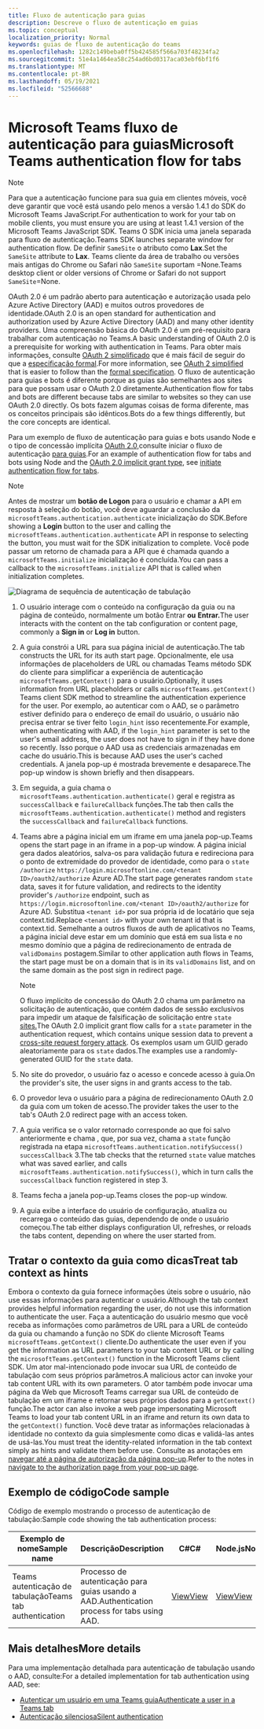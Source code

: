 ```yaml
---
title: Fluxo de autenticação para guias
description: Descreve o fluxo de autenticação em guias
ms.topic: conceptual
localization_priority: Normal
keywords: guias de fluxo de autenticação do teams
ms.openlocfilehash: 1282c149beba0ff5b424585f566a703f48234fa2
ms.sourcegitcommit: 51e4a1464ea58c254ad6bd0317aca03ebf6bf1f6
ms.translationtype: MT
ms.contentlocale: pt-BR
ms.lasthandoff: 05/19/2021
ms.locfileid: "52566688"
---
```

# <a name="microsoft-teams-authentication-flow-for-tabs"></a><span data-ttu-id="11d58-104">Microsoft Teams fluxo de autenticação para guias</span><span class="sxs-lookup"><span data-stu-id="11d58-104">Microsoft Teams authentication flow for tabs</span></span>

> [!NOTE]
> <span data-ttu-id="11d58-105">Para que a autenticação funcione para sua guia em clientes móveis, você deve garantir que você está usando pelo menos a versão 1.4.1 do SDK do Microsoft Teams JavaScript.</span><span class="sxs-lookup"><span data-stu-id="11d58-105">For authentication to work for your tab on mobile clients, you must ensure you are using at least 1.4.1 version of the Microsoft Teams JavaScript SDK.</span></span>
> <span data-ttu-id="11d58-106">Teams O SDK inicia uma janela separada para fluxo de autenticação.</span><span class="sxs-lookup"><span data-stu-id="11d58-106">Teams SDK launches separate window for authentication flow.</span></span> <span data-ttu-id="11d58-107">De definir `SameSite` o atributo como **Lax**.</span><span class="sxs-lookup"><span data-stu-id="11d58-107">Set the `SameSite` attribute to **Lax**.</span></span> <span data-ttu-id="11d58-108">Teams cliente da área de trabalho ou versões mais antigas do Chrome ou Safari não `SameSite` suportam =None.</span><span class="sxs-lookup"><span data-stu-id="11d58-108">Teams desktop client or older versions of Chrome or Safari do not support `SameSite`=None.</span></span>

<span data-ttu-id="11d58-109">OAuth 2.0 é um padrão aberto para autenticação e autorização usada pelo Azure Active Directory (AAD) e muitos outros provedores de identidade.</span><span class="sxs-lookup"><span data-stu-id="11d58-109">OAuth 2.0 is an open standard for authentication and authorization used by Azure Active Directory (AAD) and many other identity providers.</span></span> <span data-ttu-id="11d58-110">Uma compreensão básica do OAuth 2.0 é um pré-requisito para trabalhar com autenticação no Teams.</span><span class="sxs-lookup"><span data-stu-id="11d58-110">A basic understanding of OAuth 2.0 is a prerequisite for working with authentication in Teams.</span></span> <span data-ttu-id="11d58-111">Para obter mais informações, consulte [OAuth 2 simplificado](https://aaronparecki.com/oauth-2-simplified/) que é mais fácil de seguir do que a [especificação formal](https://oauth.net/2/).</span><span class="sxs-lookup"><span data-stu-id="11d58-111">For more information, see [OAuth 2 simplified](https://aaronparecki.com/oauth-2-simplified/) that is easier to follow than the [formal specification](https://oauth.net/2/).</span></span> <span data-ttu-id="11d58-112">O fluxo de autenticação para guias e bots é diferente porque as guias são semelhantes aos sites para que possam usar o OAuth 2.0 diretamente.</span><span class="sxs-lookup"><span data-stu-id="11d58-112">Authentication flow for tabs and bots are different because tabs are similar to websites so they can use OAuth 2.0 directly.</span></span> <span data-ttu-id="11d58-113">Os bots fazem algumas coisas de forma diferente, mas os conceitos principais são idênticos.</span><span class="sxs-lookup"><span data-stu-id="11d58-113">Bots do a few things differently, but the core concepts are identical.</span></span>

<span data-ttu-id="11d58-114">Para um exemplo de fluxo de autenticação para guias e bots usando Node e o tipo de concessão implícita [OAuth 2.0,](https://oauth.net/2/grant-types/implicit/)consulte iniciar o fluxo de autenticação [para guias](~/tabs/how-to/authentication/auth-tab-aad.md#initiate-authentication-flow).</span><span class="sxs-lookup"><span data-stu-id="11d58-114">For an example of authentication flow for tabs and bots using Node and the [OAuth 2.0 implicit grant type](https://oauth.net/2/grant-types/implicit/), see [initiate authentication flow for tabs](~/tabs/how-to/authentication/auth-tab-aad.md#initiate-authentication-flow).</span></span>

> [!NOTE]
> <span data-ttu-id="11d58-115">Antes de mostrar um **botão de Logon** para o usuário e chamar a API em resposta à seleção do botão, você deve aguardar a conclusão da `microsoftTeams.authentication.authenticate` inicialização do SDK.</span><span class="sxs-lookup"><span data-stu-id="11d58-115">Before showing a **Login** button to the user and calling the `microsoftTeams.authentication.authenticate` API in response to selecting the button, you must wait for the SDK initialization to complete.</span></span> <span data-ttu-id="11d58-116">Você pode passar um retorno de chamada para a API que é chamada quando a `microsoftTeams.initialize` inicialização é concluída.</span><span class="sxs-lookup"><span data-stu-id="11d58-116">You can pass a callback to the `microsoftTeams.initialize` API that is called when initialization completes.</span></span>

![Diagrama de sequência de autenticação de tabulação](~/assets/images/authentication/tab_auth_sequence_diagram.png)

1. <span data-ttu-id="11d58-118">O usuário interage com o conteúdo na configuração da guia ou na página de conteúdo, normalmente um botão Entrar **ou** **Entrar.**</span><span class="sxs-lookup"><span data-stu-id="11d58-118">The user interacts with the content on the tab configuration or content page, commonly a **Sign in** or **Log in** button.</span></span>
2. <span data-ttu-id="11d58-119">A guia constrói a URL para sua página inicial de autenticação.</span><span class="sxs-lookup"><span data-stu-id="11d58-119">The tab constructs the URL for its auth start page.</span></span> <span data-ttu-id="11d58-120">Opcionalmente, ele usa informações de placeholders de URL ou chamadas Teams método SDK do cliente para simplificar a experiência de autenticação `microsoftTeams.getContext()` para o usuário.</span><span class="sxs-lookup"><span data-stu-id="11d58-120">Optionally, it uses information from URL placeholders or calls `microsoftTeams.getContext()` Teams client SDK method to streamline the authentication experience for the user.</span></span> <span data-ttu-id="11d58-121">Por exemplo, ao autenticar com o AAD, se o parâmetro estiver definido para o endereço de email do usuário, o usuário não precisa entrar se tiver feito `login_hint` isso recentemente.</span><span class="sxs-lookup"><span data-stu-id="11d58-121">For example, when authenticating with AAD, if the `login_hint` parameter is set to the user's email address, the user does not have to sign in if they have done so recently.</span></span> <span data-ttu-id="11d58-122">Isso porque o AAD usa as credenciais armazenadas em cache do usuário.</span><span class="sxs-lookup"><span data-stu-id="11d58-122">This is because AAD uses the user's cached credentials.</span></span> <span data-ttu-id="11d58-123">A janela pop-up é mostrada brevemente e desaparece.</span><span class="sxs-lookup"><span data-stu-id="11d58-123">The pop-up window is shown briefly and then disappears.</span></span>
3. <span data-ttu-id="11d58-124">Em seguida, a guia chama o `microsoftTeams.authentication.authenticate()` geral e registra as `successCallback` e `failureCallback` funções.</span><span class="sxs-lookup"><span data-stu-id="11d58-124">The tab then calls the `microsoftTeams.authentication.authenticate()` method and registers the `successCallback` and `failureCallback` functions.</span></span>
4. <span data-ttu-id="11d58-125">Teams abre a página inicial em um iframe em uma janela pop-up.</span><span class="sxs-lookup"><span data-stu-id="11d58-125">Teams opens the start page in an iframe in a pop-up window.</span></span> <span data-ttu-id="11d58-126">A página inicial gera dados aleatórios, salva-os para validação futura e redireciona para o ponto de extremidade do provedor de identidade, como para o `state` `/authorize` `https://login.microsoftonline.com/<tenant ID>/oauth2/authorize` Azure AD.</span><span class="sxs-lookup"><span data-stu-id="11d58-126">The start page generates random `state` data, saves it for future validation, and redirects to the identity provider's `/authorize` endpoint, such as `https://login.microsoftonline.com/<tenant ID>/oauth2/authorize` for Azure AD.</span></span> <span data-ttu-id="11d58-127">Substitua `<tenant id>` por sua própria id de locatário que seja context.tid.</span><span class="sxs-lookup"><span data-stu-id="11d58-127">Replace `<tenant id>` with your own tenant id that is context.tid.</span></span>
<span data-ttu-id="11d58-128">Semelhante a outros fluxos de auth de aplicativos no Teams, a página inicial deve estar em um domínio que está em sua lista e no mesmo domínio que a página de redirecionamento de entrada de `validDomains` postagem.</span><span class="sxs-lookup"><span data-stu-id="11d58-128">Similar to other application auth flows in Teams, the start page must be on a domain that is in its `validDomains` list, and on the same domain as the post sign in redirect page.</span></span>

    > [!NOTE]
    > <span data-ttu-id="11d58-129">O fluxo implícito de concessão do OAuth 2.0 chama um parâmetro na solicitação de autenticação, que contém dados de sessão exclusivos para impedir um ataque de falsificação de solicitação entre `state` [sites.](https://en.wikipedia.org/wiki/Cross-site_request_forgery)</span><span class="sxs-lookup"><span data-stu-id="11d58-129">The OAuth 2.0 implicit grant flow calls for a `state` parameter in the authentication request, which contains unique session data to prevent a [cross-site request forgery attack](https://en.wikipedia.org/wiki/Cross-site_request_forgery).</span></span> <span data-ttu-id="11d58-130">Os exemplos usam um GUID gerado aleatoriamente para os `state` dados.</span><span class="sxs-lookup"><span data-stu-id="11d58-130">The examples use a randomly-generated GUID for the `state` data.</span></span>

5. <span data-ttu-id="11d58-131">No site do provedor, o usuário faz o acesso e concede acesso à guia.</span><span class="sxs-lookup"><span data-stu-id="11d58-131">On the provider's site, the user signs in and grants access to the tab.</span></span>
6. <span data-ttu-id="11d58-132">O provedor leva o usuário para a página de redirecionamento OAuth 2.0 da guia com um token de acesso.</span><span class="sxs-lookup"><span data-stu-id="11d58-132">The provider takes the user to the tab's OAuth 2.0 redirect page with an access token.</span></span>
7. <span data-ttu-id="11d58-133">A guia verifica se o valor retornado corresponde ao que foi salvo anteriormente e chama , que, por sua vez, chama a `state` função registrada na etapa `microsoftTeams.authentication.notifySuccess()` `successCallback` 3.</span><span class="sxs-lookup"><span data-stu-id="11d58-133">The tab checks that the returned `state` value matches what was saved earlier, and calls `microsoftTeams.authentication.notifySuccess()`, which in turn calls the `successCallback` function registered in step 3.</span></span>
8. <span data-ttu-id="11d58-134">Teams fecha a janela pop-up.</span><span class="sxs-lookup"><span data-stu-id="11d58-134">Teams closes the pop-up window.</span></span>
9. <span data-ttu-id="11d58-135">A guia exibe a interface do usuário de configuração, atualiza ou recarrega o conteúdo das guias, dependendo de onde o usuário começou.</span><span class="sxs-lookup"><span data-stu-id="11d58-135">The tab either displays configuration UI, refreshes, or reloads the tabs content, depending on where the user started from.</span></span>

## <a name="treat-tab-context-as-hints"></a><span data-ttu-id="11d58-136">Tratar o contexto da guia como dicas</span><span class="sxs-lookup"><span data-stu-id="11d58-136">Treat tab context as hints</span></span>

<span data-ttu-id="11d58-137">Embora o contexto da guia fornece informações úteis sobre o usuário, não use essas informações para autenticar o usuário.</span><span class="sxs-lookup"><span data-stu-id="11d58-137">Although the tab context provides helpful information regarding the user, do not use this information to authenticate the user.</span></span> <span data-ttu-id="11d58-138">Faça a autenticação do usuário mesmo que você receba as informações como parâmetros de URL para a URL de conteúdo da guia ou chamando a função no SDK do cliente Microsoft Teams `microsoftTeams.getContext()` cliente.</span><span class="sxs-lookup"><span data-stu-id="11d58-138">Do authenticate the user even if you get the information as URL parameters to your tab content URL or by calling the `microsoftTeams.getContext()` function in the Microsoft Teams client SDK.</span></span> <span data-ttu-id="11d58-139">Um ator mal-intencionado pode invocar sua URL de conteúdo de tabulação com seus próprios parâmetros.</span><span class="sxs-lookup"><span data-stu-id="11d58-139">A malicious actor can invoke your tab content URL with its own parameters.</span></span> <span data-ttu-id="11d58-140">O ator também pode invocar uma página da Web que Microsoft Teams carregar sua URL de conteúdo de tabulação em um iframe e retornar seus próprios dados para a `getContext()` função.</span><span class="sxs-lookup"><span data-stu-id="11d58-140">The actor can also invoke a web page impersonating Microsoft Teams to load your tab content URL in an iframe and return its own data to the `getContext()` function.</span></span> <span data-ttu-id="11d58-141">Você deve tratar as informações relacionadas à identidade no contexto da guia simplesmente como dicas e validá-las antes de usá-las.</span><span class="sxs-lookup"><span data-stu-id="11d58-141">You must treat the identity-related information in the tab context simply as hints and validate them before use.</span></span> <span data-ttu-id="11d58-142">Consulte as anotações em [navegar até a página de autorização da página pop-up](~/tabs/how-to/authentication/auth-tab-aad.md#navigate-to-the-authorization-page-from-your-popup-page).</span><span class="sxs-lookup"><span data-stu-id="11d58-142">Refer to the notes in [navigate to the authorization page from your pop-up page](~/tabs/how-to/authentication/auth-tab-aad.md#navigate-to-the-authorization-page-from-your-popup-page).</span></span>

## <a name="code-sample"></a><span data-ttu-id="11d58-143">Exemplo de código</span><span class="sxs-lookup"><span data-stu-id="11d58-143">Code sample</span></span>

<span data-ttu-id="11d58-144">Código de exemplo mostrando o processo de autenticação de tabulação:</span><span class="sxs-lookup"><span data-stu-id="11d58-144">Sample code showing the tab authentication process:</span></span>

| <span data-ttu-id="11d58-145">**Exemplo de nome**</span><span class="sxs-lookup"><span data-stu-id="11d58-145">**Sample name**</span></span> | <span data-ttu-id="11d58-146">**Descrição**</span><span class="sxs-lookup"><span data-stu-id="11d58-146">**Description**</span></span> | <span data-ttu-id="11d58-147">**C#**</span><span class="sxs-lookup"><span data-stu-id="11d58-147">**C#**</span></span> | <span data-ttu-id="11d58-148">**Node.js**</span><span class="sxs-lookup"><span data-stu-id="11d58-148">**Node.js**</span></span> |
|-----------------|-----------------|-------------|------------|
| <span data-ttu-id="11d58-149">Teams autenticação de tabulação</span><span class="sxs-lookup"><span data-stu-id="11d58-149">Teams tab authentication</span></span> | <span data-ttu-id="11d58-150">Processo de autenticação para guias usando a AAD.</span><span class="sxs-lookup"><span data-stu-id="11d58-150">Authentication process for tabs using AAD.</span></span> | [<span data-ttu-id="11d58-151">View</span><span class="sxs-lookup"><span data-stu-id="11d58-151">View</span></span>](https://github.com/OfficeDev/Microsoft-Teams-Samples/tree/main/samples/app-complete-sample/csharp) | [<span data-ttu-id="11d58-152">View</span><span class="sxs-lookup"><span data-stu-id="11d58-152">View</span></span>](https://github.com/OfficeDev/Microsoft-Teams-Samples/tree/main/samples/app-complete-sample/nodejs) |

## <a name="more-details"></a><span data-ttu-id="11d58-153">Mais detalhes</span><span class="sxs-lookup"><span data-stu-id="11d58-153">More details</span></span>

<span data-ttu-id="11d58-154">Para uma implementação detalhada para autenticação de tabulação usando o AAD, consulte:</span><span class="sxs-lookup"><span data-stu-id="11d58-154">For a detailed implementation for tab authentication using AAD, see:</span></span>

* [<span data-ttu-id="11d58-155">Autenticar um usuário em uma Teams guia</span><span class="sxs-lookup"><span data-stu-id="11d58-155">Authenticate a user in a Teams tab</span></span>](~/tabs/how-to/authentication/auth-tab-AAD.md)
* [<span data-ttu-id="11d58-156">Autenticação silenciosa</span><span class="sxs-lookup"><span data-stu-id="11d58-156">Silent authentication</span></span>](~/tabs/how-to/authentication/auth-silent-AAD.md)
